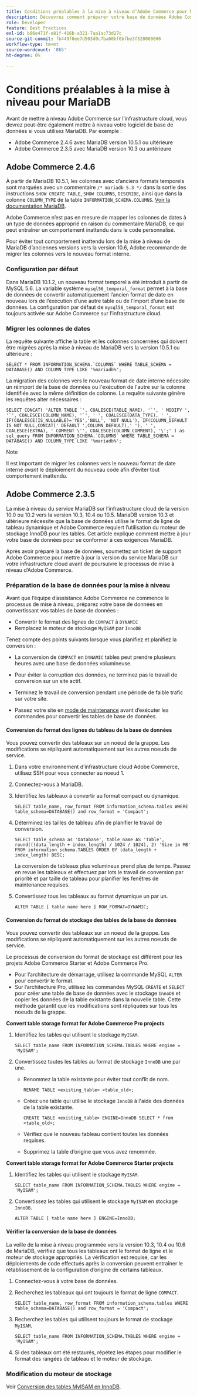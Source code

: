 ```yaml
---
title: Conditions préalables à la mise à niveau d’Adobe Commerce pour MariaDB
description: Découvrez comment préparer votre base de données Adobe Commerce pour mettre à niveau MariaDB à partir d’une version précédente.
role: Developer
feature: Best Practices
exl-id: b86e471f-e81f-416b-a321-7aa1ac73d27c
source-git-commit: fb449f0ee7d503d0c7ba60bf6bfbe3f528060606
workflow-type: tm+mt
source-wordcount: '865'
ht-degree: 0%

---
```



# Conditions préalables à la mise à niveau pour MariaDB

Avant de mettre à niveau Adobe Commerce sur l’infrastructure cloud, vous devrez peut-être également mettre à niveau votre logiciel de base de données si vous utilisez MariaDB. Par exemple :

- Adobe Commerce 2.4.6 avec MariaDB version 10.5.1 ou ultérieure
- Adobe Commerce 2.3.5 avec MariaDB version 10.3 ou antérieure

## Adobe Commerce 2.4.6

À partir de MariaDB 10.5.1, les colonnes avec d’anciens formats temporels sont marquées avec un commentaire `/* mariadb-5.3 */` dans la sortie des instructions `SHOW CREATE TABLE`, `SHOW COLUMNS`, `DESCRIBE`, ainsi que dans la colonne `COLUMN_TYPE` de la table `INFORMATION_SCHEMA.COLUMNS`. [Voir la documentation MariaDB](https://mariadb.com/kb/en/datetime/#internal-format).

Adobe Commerce n’est pas en mesure de mapper les colonnes de dates à un type de données approprié en raison du commentaire MariaDB, ce qui peut entraîner un comportement inattendu dans le code personnalisé.

Pour éviter tout comportement inattendu lors de la mise à niveau de MariaDB d’anciennes versions vers la version 10.6, Adobe recommande de migrer les colonnes vers le nouveau format interne.

### Configuration par défaut

Dans MariaDB 10.1.2, un nouveau format temporel a été introduit à partir de MySQL 5.6. La variable système `mysql56_temporal_format` permet à la base de données de convertir automatiquement l’ancien format de date en nouveau lors de l’exécution d’une autre table ou de l’import d’une base de données. La configuration par défaut de `mysql56_temporal_format` est toujours activée sur Adobe Commerce sur l’infrastructure cloud.

### Migrer les colonnes de dates

La requête suivante affiche la table et les colonnes concernées qui doivent être migrées après la mise à niveau de MariaDB vers la version 10.5.1 ou ultérieure :

```mysql
SELECT * FROM INFORMATION_SCHEMA.`COLUMNS` WHERE TABLE_SCHEMA = DATABASE() AND COLUMN_TYPE LIKE '%mariadb%';
```

La migration des colonnes vers le nouveau format de date interne nécessite un réimport de la base de données ou l&#39;exécution de l&#39;autre sur la colonne identifiée avec la même définition de colonne. La requête suivante génère les requêtes alter nécessaires :

```mysql
SELECT CONCAT( 'ALTER TABLE `', COALESCE(TABLE_NAME), '`', ' MODIFY ', '`', COALESCE(COLUMN_NAME), '`', ' ', COALESCE(DATA_TYPE), ' ', IF(COALESCE(IS_NULLABLE)='YES','NULL', 'NOT NULL'), IF(COLUMN_DEFAULT IS NOT NULL,CONCAT(' DEFAULT ',COLUMN_DEFAULT),' '), ' ', COALESCE(EXTRA), ' COMMENT \'', COALESCE(COLUMN_COMMENT), '\';' ) as sql_query FROM INFORMATION_SCHEMA.`COLUMNS` WHERE TABLE_SCHEMA = DATABASE() AND COLUMN_TYPE LIKE '%mariadb%';
```

>[!NOTE]
>
>Il est important de migrer les colonnes vers le nouveau format de date interne _avant_ le déploiement du nouveau code afin d’éviter tout comportement inattendu.

## Adobe Commerce 2.3.5

La mise à niveau du service MariaDB sur l’infrastructure cloud de la version 10.0 ou 10.2 vers la version 10.3, 10.4 ou 10.5. MariaDB version 10.3 et ultérieure nécessite que la base de données utilise le format de ligne de tableau dynamique et Adobe Commerce requiert l’utilisation du moteur de stockage InnoDB pour les tables. Cet article explique comment mettre à jour votre base de données pour se conformer à ces exigences MariaDB.

Après avoir préparé la base de données, soumettez un ticket de support Adobe Commerce pour mettre à jour la version du service MariaDB sur votre infrastructure cloud avant de poursuivre le processus de mise à niveau d’Adobe Commerce.

### Préparation de la base de données pour la mise à niveau

Avant que l’équipe d’assistance Adobe Commerce ne commence le processus de mise à niveau, préparez votre base de données en convertissant vos tables de base de données :

- Convertir le format des lignes de `COMPACT` à `DYNAMIC`
- Remplacez le moteur de stockage `MyISAM` par `InnoDB`

Tenez compte des points suivants lorsque vous planifiez et planifiez la conversion :

- La conversion de `COMPACT` en `DYNAMIC` tables peut prendre plusieurs heures avec une base de données volumineuse.

- Pour éviter la corruption des données, ne terminez pas le travail de conversion sur un site actif.

- Terminez le travail de conversion pendant une période de faible trafic sur votre site.

- Passez votre site en [mode de maintenance](../../../installation/tutorials/maintenance-mode.md) avant d’exécuter les commandes pour convertir les tables de base de données.

#### Conversion du format des lignes du tableau de la base de données

Vous pouvez convertir des tableaux sur un noeud de la grappe. Les modifications se répliquent automatiquement sur les autres noeuds de service.

1. Dans votre environnement d’infrastructure cloud Adobe Commerce, utilisez SSH pour vous connecter au noeud 1.

1. Connectez-vous à MariaDB.

1. Identifiez les tableaux à convertir au format compact ou dynamique.

   ```mysql
   SELECT table_name, row_format FROM information_schema.tables WHERE table_schema=DATABASE() and row_format = 'Compact';
   ```

1. Déterminez les tailles de tableau afin de planifier le travail de conversion.

   ```mysql
   SELECT table_schema as 'Database', table_name AS 'Table', round(((data_length + index_length) / 1024 / 1024), 2) 'Size in MB' FROM information_schema.TABLES ORDER BY (data_length + index_length) DESC;
   ```

   La conversion de tableaux plus volumineux prend plus de temps. Passez en revue les tableaux et effectuez par lots le travail de conversion par priorité et par taille de tableau pour planifier les fenêtres de maintenance requises.

1. Convertissez tous les tableaux au format dynamique un par un.

   ```mysql
   ALTER TABLE [ table name here ] ROW_FORMAT=DYNAMIC;
   ```

#### Conversion du format de stockage des tables de la base de données

Vous pouvez convertir des tableaux sur un noeud de la grappe. Les modifications se répliquent automatiquement sur les autres noeuds de service.

Le processus de conversion du format de stockage est différent pour les projets Adobe Commerce Starter et Adobe Commerce Pro.

- Pour l’architecture de démarrage, utilisez la commande MySQL `ALTER` pour convertir le format.
- Sur l’architecture Pro, utilisez les commandes MySQL `CREATE` et `SELECT` pour créer une table de base de données avec le stockage `InnoDB` et copier les données de la table existante dans la nouvelle table. Cette méthode garantit que les modifications sont répliquées sur tous les noeuds de la grappe.

**Convert table storage format for Adobe Commerce Pro projects**

1. Identifiez les tables qui utilisent le stockage `MyISAM`.

   ```mysql
   SELECT table_name FROM INFORMATION_SCHEMA.TABLES WHERE engine = 'MyISAM';
   ```

1. Convertissez toutes les tables au format de stockage `InnoDB` une par une.

   - Renommez la table existante pour éviter tout conflit de nom.

     ```mysql
     RENAME TABLE <existing_table> <table_old>;
     ```

   - Créez une table qui utilise le stockage `InnoDB` à l&#39;aide des données de la table existante.

     ```mysql
     CREATE TABLE <existing_table> ENGINE=InnoDB SELECT * from <table_old>;
     ```

   - Vérifiez que le nouveau tableau contient toutes les données requises.

   - Supprimez la table d’origine que vous avez renommée.


**Convert table storage format for Adobe Commerce Starter projects**

1. Identifiez les tables qui utilisent le stockage `MyISAM`.

   ```mysql
   SELECT table_name FROM INFORMATION_SCHEMA.TABLES WHERE engine = 'MyISAM';
   ```

1. Convertissez les tables qui utilisent le stockage `MyISAM` en stockage `InnoDB`.

   ```mysql
   ALTER TABLE [ table name here ] ENGINE=InnoDB;
   ```

#### Vérifier la conversion de la base de données

La veille de la mise à niveau programmée vers la version 10.3, 10.4 ou 10.6 de MariaDB, vérifiez que tous les tableaux ont le format de ligne et le moteur de stockage appropriés. La vérification est requise, car les déploiements de code effectués après la conversion peuvent entraîner le rétablissement de la configuration d’origine de certains tableaux.

1. Connectez-vous à votre base de données.

1. Recherchez les tableaux qui ont toujours le format de ligne `COMPACT`.

   ```mysql
   SELECT table_name, row_format FROM information_schema.tables WHERE table_schema=DATABASE() and row_format = 'Compact';
   ```

1. Recherchez les tables qui utilisent toujours le format de stockage `MyISAM`.

   ```mysql
   SELECT table_name FROM INFORMATION_SCHEMA.TABLES WHERE engine = 'MyISAM';
   ```

1. Si des tableaux ont été restaurés, répétez les étapes pour modifier le format des rangées de tableau et le moteur de stockage.

### Modification du moteur de stockage

Voir [ Conversion des tables MyISAM en InnoDB](../planning/database-on-cloud.md).
